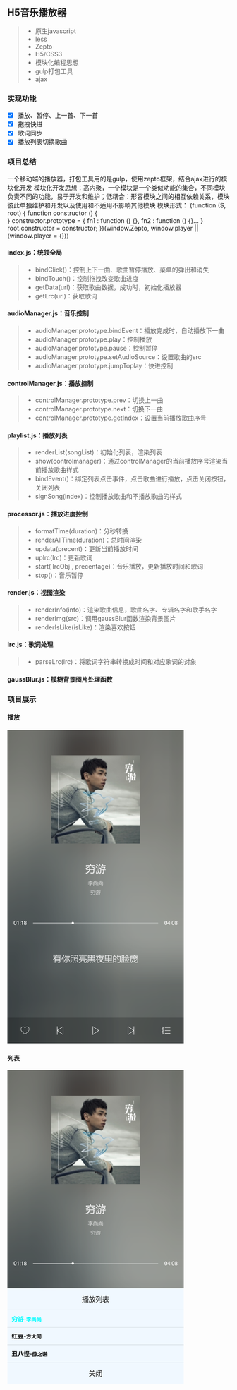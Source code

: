 ## H5音乐播放器
> * 原生javascript 
> * less
> * Zepto
> * H5/CSS3
> * 模块化编程思想
> * gulp打包工具
> * ajax
### 实现功能
- [x] 播放、暂停、上一首、下一首
- [x] 拖拽快进
- [x] 歌词同步
- [x] 播放列表切换歌曲
### 项目总结
一个移动端的播放器，打包工具用的是gulp，使用zepto框架，结合ajax进行的模块化开发
模块化开发思想：高内聚，一个模块是一个类似功能的集合，不同模块负责不同的功能，易于开发和维护；低耦合：形容模块之间的相互依赖关系，模块彼此单独维护和开发以及使用和不适用不影响其他模块
模块形式：
(function ($, root) {
   function constructor () {             
   }
   constructor.prototype = { 
    fn1 : function () {},
    fn2 : function () {}...
   }
   root.constructor = constructor;
})(window.Zepto, window.player || (window.player = {}))
#### index.js：统领全局
> * bindClick()：控制上下一曲、歌曲暂停播放、菜单的弹出和消失
> * bindTouch()：控制拖拽改变歌曲进度
> * getData(url)：获取歌曲数据，成功时，初始化播放器
> * getLrc(url)：获取歌词
#### audioManager.js：音乐控制
> * audioManager.prototype.bindEvent：播放完成时，自动播放下一曲
> * audioManager.prototype.play：控制播放
> * audioManager.prototype.pause：控制暂停
> * audioManager.prototype.setAudioSource：设置歌曲的src
> * audioManager.prototype.jumpToplay：快进控制
#### controlManager.js：播放控制
> * controlManager.prototype.prev：切换上一曲
> * controlManager.prototype.next：切换下一曲
> * controlManager.prototype.getIndex：设置当前播放歌曲序号
#### playlist.js：播放列表
> * renderList(songList)：初始化列表，渲染列表
> * show(controlmanager)：通过controlManager的当前播放序号渲染当前播放歌曲样式
> * bindEvent()：绑定列表点击事件，点击歌曲进行播放，点击关闭按钮，关闭列表
> * signSong(index)：控制播放歌曲和不播放歌曲的样式
#### processor.js：播放进度控制
> * formatTime(duration)：分秒转换
> * renderAllTime(duration)：总时间渲染
> * updata(precent)：更新当前播放时间
> * uplrc(lrc)：更新歌词
> * start( lrcObj , precentage)：音乐播放，更新播放时间和歌词
> * stop()：音乐暂停
#### render.js：视图渲染
> * renderInfo(info)：渲染歌曲信息，歌曲名字、专辑名字和歌手名字
> * renderImg(src)：调用gaussBlur函数渲染背景图片
> * renderIsLike(isLike)：渲染喜欢按钮
#### lrc.js：歌词处理
> * parseLrc(lrc)：将歌词字符串转换成时间和对应歌词的对象
#### gaussBlur.js：模糊背景图片处理函数
### 项目展示

#### 播放

<img src="https://github.com/Seventysevendays/H5-Music-Player/blob/master/captures/front.png" width="400"/>

#### 列表

<img src="https://github.com/Seventysevendays/H5-Music-Player/blob/master/captures/list.png" width="400"/>

